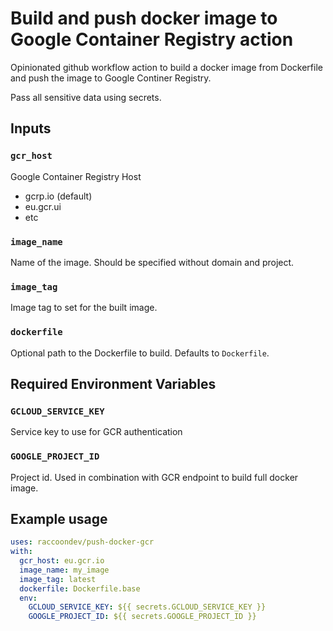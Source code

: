 # Build and push docker image to Google Container Registry action

Opinionated github workflow action to build a docker image from Dockerfile
and push the image to Google Continer Registry.

Pass all sensitive data using secrets.

## Inputs

### `gcr_host`

Google Container Registry Host

- gcrp.io (default)
- eu.gcr.ui
- etc

### `image_name`

Name of the image. Should be specified without domain and project.

### `image_tag`

Image tag to set for the built image.

### `dockerfile`

Optional path to the Dockerfile to build. Defaults to `Dockerfile`.

## Required Environment Variables

### `GCLOUD_SERVICE_KEY`

Service key to use for GCR authentication

### `GOOGLE_PROJECT_ID`

Project id. Used in combination with GCR endpoint to build full docker image.

## Example usage

```yaml
uses: raccoondev/push-docker-gcr
with:
  gcr_host: eu.gcr.io
  image_name: my_image
  image_tag: latest
  dockerfile: Dockerfile.base
  env:
    GCLOUD_SERVICE_KEY: ${{ secrets.GCLOUD_SERVICE_KEY }}
    GOOGLE_PROJECT_ID: ${{ secrets.GOOGLE_PROJECT_ID }}
```

